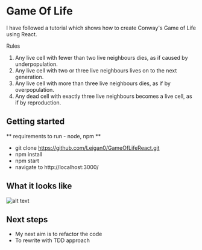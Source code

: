 # Game Of Life

I have followed a tutorial which shows how to create Conway's Game of Life using React.

Rules

1. Any live cell with fewer than two live neighbours dies, as if caused by underpopulation.
2. Any live cell with two or three live neighbours lives on to the next generation.
3. Any live cell with more than three live neighbours dies, as if by overpopulation.
4. Any dead cell with exactly three live neighbours becomes a live cell, as if by reproduction.

## Getting started
** requirements to run - node, npm **
* git clone https://github.com/Leigan0/GameOfLifeReact.git
* npm install
* npm start
* navigate to http://localhost:3000/

## What it looks like

![alt text](https://i.imgur.com/s50BThM.png)

## Next steps

* My next aim is to refactor the code
* To rewrite with TDD approach
